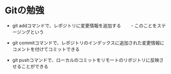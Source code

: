 # Gitの勉強
- git addコマンドで、レポジトリに変更情報を追加する
　　- このことをステージングという
- git commitコマンドで、レポジトリのインデックスに追加された変更情報にコメントを付けてコミットできる

- git pushコマンドで、ローカルのコミットをリモートのリポジトリに反映させることができる
